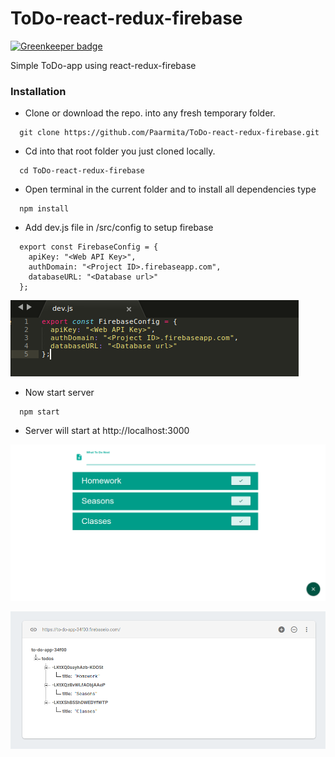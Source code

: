 # ToDo-react-redux-firebase

[![Greenkeeper badge](https://badges.greenkeeper.io/Paarmita/ToDo-react-redux-firebase.svg)](https://greenkeeper.io/)

Simple ToDo-app using react-redux-firebase

### Installation
* Clone or download the repo. into any fresh temporary folder.
```
  git clone https://github.com/Paarmita/ToDo-react-redux-firebase.git 
```
* Cd into that root folder you just cloned locally.
```
  cd ToDo-react-redux-firebase
```
* Open terminal in the current folder and to install all dependencies type
```
  npm install
```
* Add dev.js file in /src/config to setup firebase
```
  export const FirebaseConfig = {
  	apiKey: "<Web API Key>",
  	authDomain: "<Project ID>.firebaseapp.com",
  	databaseURL: "<Database url>"
  };
```

![](https://github.com/Paarmita/ToDo-react-redux-firebase/blob/master/Screenshots/dev.js.png)

* Now start server
```
  npm start
```
* Server will start at http://localhost:3000

![](https://github.com/Paarmita/ToDo-react-redux-firebase/blob/master/Screenshots/ToDo.png)

![](https://github.com/Paarmita/ToDo-react-redux-firebase/blob/master/Screenshots/firebase.png)

